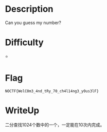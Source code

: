 # Description
Can you guess my number?

# Difficulty
:star:

# Flag
`NOCTF{WelC0m3_4nd_tRy_70_ch4l14ng3_y0us3lF}`

# WriteUp
二分查找1024个数中的一个，一定能在10次内完成。
